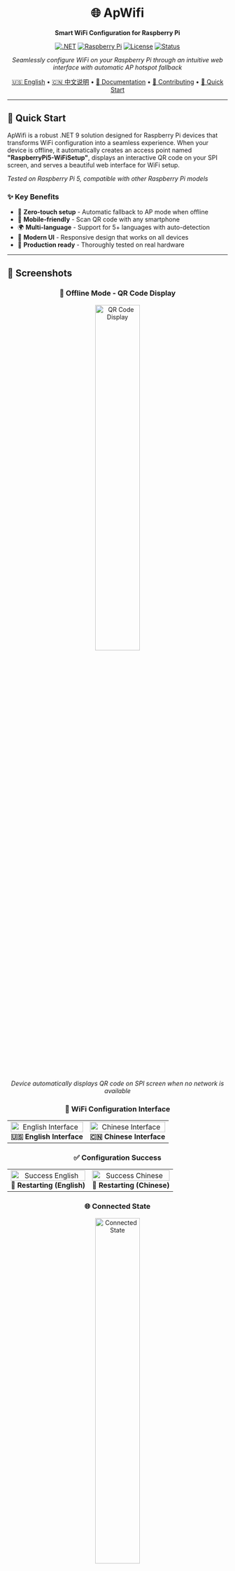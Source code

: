 <div align="center">

# 🌐 ApWifi

**Smart WiFi Configuration for Raspberry Pi**

[![.NET](https://img.shields.io/badge/.NET-9.0-512BD4?style=for-the-badge&logo=dotnet)](https://dotnet.microsoft.com/)
[![Raspberry Pi](https://img.shields.io/badge/Raspberry%20Pi-Compatible-C51A4A?style=for-the-badge&logo=raspberry-pi)](https://www.raspberrypi.org/)
[![License](https://img.shields.io/github/license/maker-community/PiWiFiAP?style=for-the-badge)](LICENSE.txt)
[![Status](https://img.shields.io/badge/Status-Production%20Ready-success?style=for-the-badge)](README.md)

*Seamlessly configure WiFi on your Raspberry Pi through an intuitive web interface with automatic AP hotspot fallback*

[🇺🇸 English](#) • [🇨🇳 中文说明](README.zh-CN.md) • [📖 Documentation](docs/) • [🤝 Contributing](CONTRIBUTING.md) • [🚀 Quick Start](#quick-start)

---

</div>

## 🚀 Quick Start

ApWifi is a robust .NET 9 solution designed for Raspberry Pi devices that transforms WiFi configuration into a seamless experience. When your device is offline, it automatically creates an access point named **"RaspberryPi5-WiFiSetup"**, displays an interactive QR code on your SPI screen, and serves a beautiful web interface for WiFi setup.

*Tested on Raspberry Pi 5, compatible with other Raspberry Pi models*

### ✨ Key Benefits
- 🔄 **Zero-touch setup** - Automatic fallback to AP mode when offline
- 📱 **Mobile-friendly** - Scan QR code with any smartphone
- 🌍 **Multi-language** - Support for 5+ languages with auto-detection
- 🎨 **Modern UI** - Responsive design that works on all devices
- 🔧 **Production ready** - Thoroughly tested on real hardware

---

## 📸 Screenshots

<div align="center">

### 🔌 Offline Mode - QR Code Display
<img src="assets/network-not-connected.JPG" width="45%" alt="QR Code Display">

*Device automatically displays QR code on SPI screen when no network is available*

### 📱 WiFi Configuration Interface

<table>
<tr>
<td align="center">
<img src="assets/set_ssid_en.PNG" width="100%" alt="English Interface">
<br><b>🇺🇸 English Interface</b>
</td>
<td align="center">
<img src="assets/set_ssid_zh.PNG" width="100%" alt="Chinese Interface">
<br><b>🇨🇳 Chinese Interface</b>
</td>
</tr>
</table>

### ✅ Configuration Success

<table>
<tr>
<td align="center">
<img src="assets/set_ssid_ok_en.PNG" width="100%" alt="Success English">
<br><b>🔄 Restarting (English)</b>
</td>
<td align="center">
<img src="assets/set_ssid_ok_zh.PNG" width="100%" alt="Success Chinese">
<br><b>🔄 Restarting (Chinese)</b>
</td>
</tr>
</table>

### 🌐 Connected State
<img src="assets/network-connected.JPG" width="45%" alt="Connected State">

*After successful connection, device displays its IP address on the SPI screen*

</div>

---

---

## 📚 Table of Contents

- [🚀 Quick Start](#-quick-start)
- [📸 Screenshots](#-screenshots)
- [⭐ Features](#-features)
- [🎯 How It Works](#-how-it-works)
- [🛠️ Tech Stack & Requirements](#️-tech-stack--requirements)
- [🚀 Installation & Deployment](#-installation--deployment)
- [🤝 Contributing](#-contributing)
- [📝 License](#-license)
- [💬 Support & Community](#-support--community)

## ⭐ Features

<table>
<tr>
<td width="50%">

### 🔥 Core Functionality
- ✅ **Auto AP Hotspot** - Creates "RaspberryPi5-WiFiSetup" network
- ✅ **QR Code Display** - Rendered via SkiaSharp on SPI screen  
- ✅ **Responsive Web UI** - Beautiful, mobile-optimized interface
- ✅ **System Integration** - Direct WiFi configuration via OS commands
- ✅ **Auto Restart** - Seamless transition to configured network

</td>
<td width="50%">

### 🌟 Advanced Features  
- ✅ **Multi-language** - English, Chinese, German, French, Japanese
- ✅ **Hardware Integration** - .NET IoT libraries for SPI displays
- ✅ **Configuration Management** - Liquid templates & JSON config
- ✅ **Production Ready** - Thoroughly tested on Raspberry Pi 5
- ✅ **Auto-detection** - Smart language and network detection

</td>
</tr>
</table>

---

## 🎯 How It Works

<div align="center">

```mermaid
graph TD
    A[🔌 Device Starts] --> B{🌐 Network Available?}
    B -->|No| C[📡 Create AP Hotspot<br/>RaspberryPi5-WiFiSetup]
    B -->|Yes| D[✅ Show IP Address<br/>on SPI Screen]
    C --> E[📱 Display QR Code<br/>on SPI Screen]
    E --> F[🌍 User Scans QR Code<br/>Opens Web Interface]
    F --> G[⚙️ User Enters WiFi<br/>Credentials]
    G --> H[💾 Save Configuration<br/>to System]
    H --> I[🔄 Automatic Reboot]
    I --> D
```

</div>

### 📶 Network Disconnected Mode
- 🚀 Device automatically starts **"RaspberryPi5-WiFiSetup"** AP hotspot
- 🖥️ QR code is rendered using **SkiaSharp** and displayed on **SPI screen**
- 🌐 Local web server runs on AP network for configuration

### 🔧 WiFi Configuration Process  
- 📱 **Mobile-optimized** web interface with real-time validation
- 🌍 **Auto-language detection** with support for 5+ languages
- ⚡ **Instant feedback** and error handling

### ✅ Post-Configuration
- 💾 WiFi settings written directly to **system configuration**
- 🔄 **Automatic reboot** to apply network changes
- 📡 Connects to specified WiFi and displays **IP address on screen**

---

## 🛠️ Tech Stack & Requirements

<div align="center">

### 💻 Core Technologies
![.NET](https://img.shields.io/badge/.NET-9.0-512BD4?style=flat-square&logo=dotnet)
![C#](https://img.shields.io/badge/C%23-239120?style=flat-square&logo=c-sharp)
![SkiaSharp](https://img.shields.io/badge/SkiaSharp-Graphics-FF6B35?style=flat-square)
![IoT](https://img.shields.io/badge/.NET%20IoT-Hardware-5C2D91?style=flat-square)

</div>

### 📋 Requirements

| Component | Specification | Status |
|-----------|--------------|--------|
| **Platform** | Raspberry Pi (all models) | ✅ Compatible |
| **Tested On** | Raspberry Pi 5 | ✅ Verified |
| **OS** | Raspberry Pi OS (64-bit) | ✅ Verified |
| **Runtime** | .NET 9 SDK | ✅ Required |
| **Display** | SPI-connected screen | ✅ Supported |
| **Libraries** | .NET IoT + SkiaSharp | ✅ Included |
| **Permissions** | Root access for network ops | ⚠️ Required |

### 🧪 Tested Environment
- **Primary Hardware**: Raspberry Pi 5 (ARM64)
- **Compatibility**: All Raspberry Pi models with compatible OS
- **Operating System**: Raspberry Pi OS 64-bit
- **Display**: SPI-connected screen with .NET IoT drivers
- **Graphics**: SkiaSharp rendering engine
- **Networks**: Various WiFi configurations tested

---

## 🚀 Installation & Deployment

### 💻 Development Setup

```bash
# Clone the repository
git clone https://github.com/maker-community/PiWiFiAP.git
cd PiWiFiAP

# Build the project
dotnet build

# Run locally (for development)
dotnet run --project ApWifi.App/ApWifi.App.csproj
```

### 🔧 Production Deployment

<details>
<summary><b>📦 Step 1: Build for ARM64</b></summary>

```bash
# Create optimized build for Raspberry Pi
dotnet publish ApWifi.App/ApWifi.App.csproj \
  -c Release \
  -r linux-arm64 \
  --self-contained \
  -o ./publish
```

</details>

<details>
<summary><b>📤 Step 2: Upload to Raspberry Pi</b></summary>

```bash
# Using SCP (replace with your Pi's IP)
scp -r ./publish pi@192.168.1.100:/home/pi/ApWifi

# Or use FileZilla, WinSCP, or similar tools
# Target directory: /home/pi/ApWifi
```

</details>

<details>
<summary><b>⚙️ Step 3: Configure Auto-start Service</b></summary>

```bash
# SSH into your Raspberry Pi
ssh pi@192.168.1.100

# Create systemd service
sudo nano /etc/systemd/system/apwifi-app.service

# Enable and start the service
sudo systemctl enable apwifi-app.service
sudo systemctl start apwifi-app.service

# Check status
sudo systemctl status apwifi-app.service
```

📖 **Detailed instructions**: See [`scripts/README.md`](scripts/README.md)

</details>

---

## 🤝 Contributing

We welcome contributions! Here's how you can help make ApWifi even better:

<div align="center">

[![Issues](https://img.shields.io/github/issues/maker-community/PiWiFiAP?style=for-the-badge)](https://github.com/maker-community/PiWiFiAP/issues)
[![Pull Requests](https://img.shields.io/github/issues-pr/maker-community/PiWiFiAP?style=for-the-badge)](https://github.com/maker-community/PiWiFiAP/pulls)
[![Contributors](https://img.shields.io/github/contributors/maker-community/PiWiFiAP?style=for-the-badge)](https://github.com/maker-community/PiWiFiAP/graphs/contributors)

</div>

### 🎯 Ways to Contribute
- 🐛 **Report bugs** or suggest features via [Issues](https://github.com/maker-community/PiWiFiAP/issues)
- 🌍 **Add translations** for new languages
- 📖 **Improve documentation** 
- 🔧 **Submit pull requests** with enhancements
- ⭐ **Star the project** if you find it useful!

---

## 📝 License

This project is licensed under the **MIT License** - see the [LICENSE.txt](LICENSE.txt) file for details.

---

## 💬 Support & Community

<div align="center">

**Found this project helpful? Give it a ⭐!**

[![GitHub stars](https://img.shields.io/github/stars/maker-community/PiWiFiAP?style=social)](https://github.com/maker-community/PiWiFiAP/stargazers)
[![GitHub forks](https://img.shields.io/github/forks/maker-community/PiWiFiAP?style=social)](https://github.com/maker-community/PiWiFiAP/network/members)

---

**Questions? Issues? Ideas?**

[💬 Start a Discussion](https://github.com/maker-community/PiWiFiAP/discussions) • [🐛 Report a Bug](https://github.com/maker-community/PiWiFiAP/issues) • [📧 Contact](mailto:gil.zhang.dev@outlook..com)

---

*Made with ❤️ for the Raspberry Pi community*

</div>
